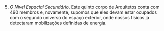 5. *O Nível Espacial Secundário*. Este quinto corpo de Arquitetos conta com 490 membros e, novamente, supomos que eles devam estar ocupados com o segundo universo do espaço exterior, onde nossos físicos já detectaram mobilizações definidas de energia.